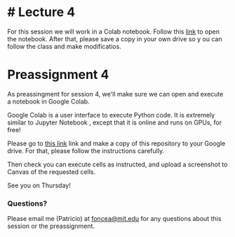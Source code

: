 # # Lecture 4

For this session we will work in  a Colab notebook. Follow this [link](https://colab.research.google.com/drive/1abnkCeDxtwQPqauK7XjxrI6ewZesPjzv?usp=sharing) to open the notebook. After that, please save a copy in your own drive so y ou can follow the class and make modificatios.



# Preassignment 4

As preassingment for session 4, we'll make sure we can open and execute a notebook in Google Colab.

Google Colab is a user interface to execute Python code. It is extremely similar to Jupyter Notebook , except that it is online and runs on GPUs, for free!

Please go to [this link](https://colab.research.google.com/drive/1rmKQP4JJH3RHD2k9vsYTeM_S5nj2fM4d?usp=sharing) link and make a copy of this repository to your Google drive. For that, please follow the instructions carefully.

Then check you can execute cells as instructed, and upload a screenshot to Canvas of the requested cells.

See you on Thursday!

### Questions?

Please email me (Patricio)  at foncea@mit.edu for any questions about this session or the preassignment. 
